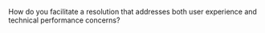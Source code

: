How do you facilitate a resolution that addresses both user experience and technical performance concerns?
